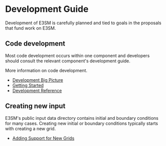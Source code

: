# Development Guide

Development of E3SM is carefully planned and tied to goals in the proposals that fund
work on E3SM.

## Code development

Most code development occurs within one component and developers should consult the
relevant component's development guide.

More information on code development.

+ [Development Big Picture](https://acme-climate.atlassian.net/wiki/spaces/DOC/pages/7997024/Development+Big+Picture)
+ [Getting Started](https://acme-climate.atlassian.net/wiki/spaces/DOC/pages/1868455/Development+Getting+Started+Guide)
+ [Development Reference](https://acme-climate.atlassian.net/wiki/spaces/DOC/pages/2523163/Development+Reference)

## Creating new input

E3SM's public input data directory contains initial and boundary conditions for many cases.
Creating new initial or boundary conditions typically starts with creating a new grid.

+ [Adding Support for New Grids](adding-grid-support/index.md)
